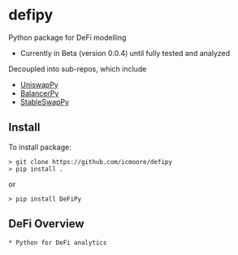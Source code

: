 # defipy
Python package for DeFi modelling
* Currently in Beta (version 0.0.4) until fully tested and analyzed

Decoupled into sub-repos, which include
* [UniswapPy](https://github.com/icmoore/uniswappy)
* [BalancerPy](https://github.com/icmoore/balancerpy)
* [StableSwapPy](https://github.com/icmoore/stableswappy)

## Install
To install package:
```
> git clone https://github.com/icmoore/defipy
> pip install .
```
or
```
> pip install DeFiPy
```

## DeFi Overview
	* Python for DeFi analytics
